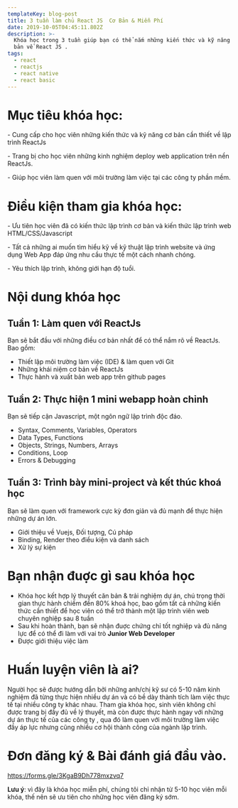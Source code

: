 ```yaml
---
templateKey: blog-post
title: 3 tuần làm chủ React JS  Cơ Bản & Miễn Phí
date: 2019-10-05T04:45:11.802Z
description: >-
  Khóa học trong 3 tuần giúp bạn có thể nắm những kiến thức và kỹ năng cơ
  bản về React JS . 
tags:
  - react
  - reactjs
  - react native
  - react basic
---
```

# Mục tiêu khóa học:

\- Cung cấp cho học viên những kiến thức và  kỹ năng cơ bản cần thiết về lập trình ReactJs

\-  Trang bị cho học viên những kinh nghiệm deploy web application  trên nền ReactJs. 

\- Giúp học viên làm quen với môi trường làm việc tại các công ty phần mềm.

# Điều kiện tham gia khóa học:

\- Ưu tiên học viên đã có kiến thức lập trình cơ bản và kiến thức lập trình web HTML/CSS/Javascript

\- Tất cả những ai muốn tìm hiểu kỹ về kỹ thuật lập trình website và ứng dụng Web App  đáp ứng nhu cầu thực tế một cách nhanh chóng. 

\- Yêu thích lập trình, không giới hạn độ tuổi. 

# Nội dung khóa học

## Tuần 1: Làm quen với ReactJs 

Bạn sẽ bắt đầu với những điều cơ bản nhất để có thể nắm rõ về ReactJs.  Bao gồm:

* Thiết lập môi trường làm việc (IDE) & làm quen với Git
* Những khái niệm cơ bản về ReactJs
* Thực hành và xuất bản web app trên github pages

## Tuần 2: Thực hiện 1 mini webapp hoàn chỉnh 

Bạn sẽ tiếp cận Javascript, một ngôn ngữ lập trình độc đáo. 

* Syntax, Comments, Variables, Operators 
* Data Types, Functions 
* Objects, Strings, Numbers, Arrays
* Conditions, Loop
* Errors & Debugging

## Tuần 3: Trình bày mini-project và kết thúc khoá học

Bạn sẽ làm quen với framework cực kỳ đơn giản và đủ mạnh để thực hiện những dự án lớn. 

* Giới thiệu về Vuejs, Đối tượng, Cú pháp
* Binding, Render theo điều kiện và danh sách 
* Xử lý sự kiện 

# Bạn nhận đuợc gì sau khóa học

* Khóa học kết hợp lý thuyết căn bản & trải nghiệm dự án, chú trọng thời gian thực hành chiếm đến 80% khoá học, bao gồm tất cả những kiến thức cần thiết để học viên có thể trở thành một lập trình viên web chuyên nghiệp sau 8 tuần
* Sau khi hoàn thành, bạn sẽ nhận đuợc chứng chỉ tốt nghiệp và đủ năng lực để có thể đi làm với vai trò **Junior Web Developer**
* Được giới thiệu việc làm   

# Huấn luyện viên là ai?

Người học sẽ được hướng dẫn bởi những anh/chị kỹ sư có 5-10 năm kinh nghiệm đã từng thực hiện nhiều dự án và có bề dày thành tích làm việc thực tế tại nhiều công ty khác nhau. Tham gia khóa học, sinh viên không chỉ được trang bị đầy đủ về lý thuyết, mà còn được thực hành ngay với những dự án thực tế của các công ty , qua đó làm quen với môi trường làm việc đầy áp lực nhưng cũng nhiều cơ hội thành công của ngành lập trình.

# Đơn đăng ký & Bài đánh giá đầu vào.

<https://forms.gle/3KgaB9Dh778mxzvq7>

**Lưu ý**: vì đây là khóa học miễn phí, chúng tôi chỉ nhận từ 5-10 học viên mỗi khóa, thế nên sẽ ưu tiên cho những học viên đăng ký sớm.
